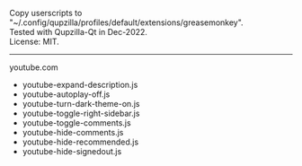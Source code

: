 
Copy userscripts to "~/.config/qupzilla/profiles/default/extensions/greasemonkey".  
Tested with Qupzilla-Qt in Dec-2022.  
License: MIT.  

---

youtube.com
 - youtube-expand-description.js
 - youtube-autoplay-off.js
 - youtube-turn-dark-theme-on.js
 - youtube-toggle-right-sidebar.js
 - youtube-toggle-comments.js
 - youtube-hide-comments.js
 - youtube-hide-recommended.js
 - youtube-hide-signedout.js


 
